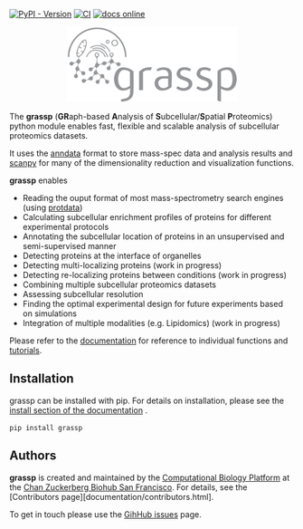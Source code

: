 [![PyPI - Version](https://img.shields.io/pypi/v/grassp)](https://img.shields.io/pypi/v/grassp)
[![CI](https://github.com/czbiohub-sf/grassp/actions/workflows/test.yml/badge.svg)](https://github.com/czbiohub-sf/grassp/actions/workflows/test.yml)
[![docs online](https://img.shields.io/badge/docs-online-blue)](https://public.czbiohub.org/comp.bio/grassp/)


[anndata]: https://anndata.readthedocs.io
[scanpy]: https://scanpy.readthedocs.io
[protdata]: https://protdata.sf.czbiohub.org
[documentation]: https://public.czbiohub.org/comp.bio/grassp


<p align="center">
  <img src="docs/source/_static/img/logo.svg" alt="grassp logo" width="300"/>
</p>

The **grassp** (**GR**aph-based **A**nalysis of **S**ubcellular/**S**patial **P**roteomics) python module enables fast, flexible and scalable analysis of subcellular proteomics datasets.

It uses the [anndata][] format to store mass-spec data and analysis results and [scanpy][] for many of the dimensionality reduction and visualization functions.

**grassp** enables

- Reading the ouput format of most mass-spectrometry search engines (using [protdata][])
- Calculating subcellular enrichment profiles of proteins for different experimental protocols
- Annotating the subcellular location of proteins in an unsupervised and semi-supervised manner
- Detecting proteins at the interface of organelles
- Detecting multi-localizing proteins (work in progress)
- Detecting re-localizing proteins between conditions (work in progress)
- Combining multiple subcellular proteomics datasets
- Assessing subcellular resolution
- Finding the optimal experimental design for future experiments based on simulations
- Integration of multiple modalities (e.g. Lipidomics) (work in progress)

Please refer to the [documentation] for reference to individual functions and [tutorials](https://public.czbiohub.org/comp.bio/grassp/tutorials.html).

## Installation

grassp can be installed with pip. For details on installation, please see the [install section of the documentation](https://public.czbiohub.org/comp.bio/grassp/installation.html)
.
```
pip install grassp
```

## Authors

**grassp** is created and maintained by the [Computational Biology Platform](https://www.czbiohub.org/comp-biology/) at the [Chan Zuckerberg Biohub San Francisco](https://www.czbiohub.org/sf/). For details, see the [Contributors page][documentation/contributors.html].

To get in touch please use the [GihHub issues](https://github.com/czbiohub-sf/grassp/issues) page.
